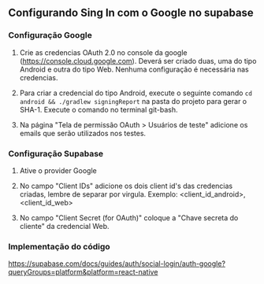 ## Configurando Sing In com o Google no supabase

### Configuração Google
1. Crie as credencias OAuth 2.0 no console da google (https://console.cloud.google.com). Deverá ser criado duas, uma do tipo Android e outra do tipo Web. Nenhuma configuração é necessária nas credencias.

2. Para criar a credencial do tipo Android, execute o seguinte comando `cd android && ./gradlew signingReport` na pasta do projeto para gerar o SHA-1. Execute o comando no terminal git-bash.

3. Na página "Tela de permissão OAuth > Usuários de teste" adicione os emails que serão utilizados nos testes.

### Configuração Supabase
1. Ative o provider Google

2. No campo "Client IDs" adicione os dois client id's das credencias criadas, lembre de separar por virgula. Exemplo: <client_id_android>,<client_id_web>

3. No campo "Client Secret (for OAuth)" coloque a "Chave secreta do cliente" da credencial Web.


### Implementação do código
https://supabase.com/docs/guides/auth/social-login/auth-google?queryGroups=platform&platform=react-native